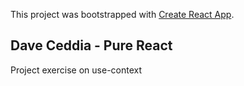 This project was bootstrapped with [Create React App](https://github.com/facebook/create-react-app).

## Dave Ceddia - Pure React

Project exercise on use-context
